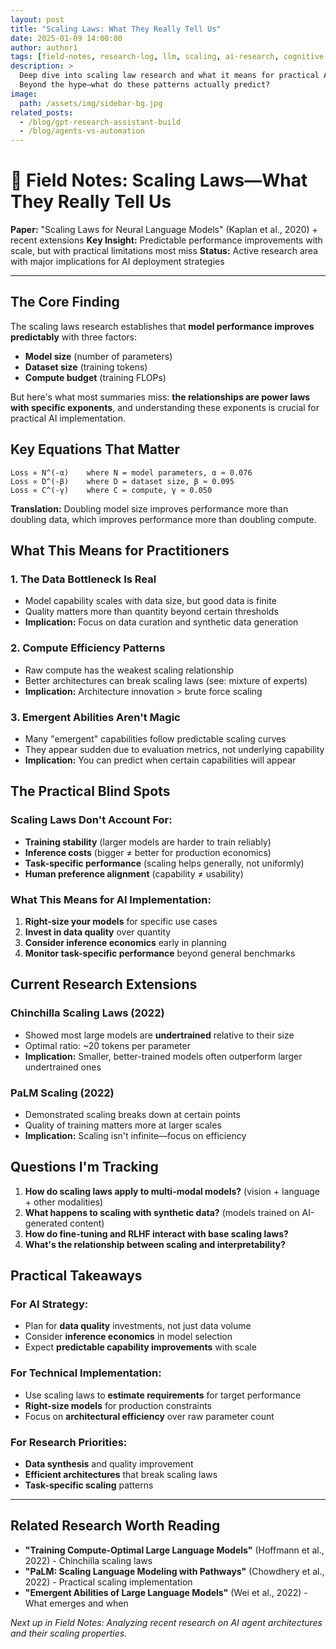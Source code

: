 ```yaml
---
layout: post
title: "Scaling Laws: What They Really Tell Us"
date: 2025-01-09 14:00:00
author: author1
tags: [field-notes, research-log, llm, scaling, ai-research, cognitive-architecture]
description: >
  Deep dive into scaling law research and what it means for practical AI implementation. 
  Beyond the hype—what do these patterns actually predict?
image:
  path: /assets/img/sidebar-bg.jpg
related_posts:
  - /blog/gpt-research-assistant-build
  - /blog/agents-vs-automation
---
```


# 🧪 Field Notes: Scaling Laws—What They Really Tell Us

**Paper:** "Scaling Laws for Neural Language Models" (Kaplan et al., 2020) + recent extensions
**Key Insight:** Predictable performance improvements with scale, but with practical limitations most miss
**Status:** Active research area with major implications for AI deployment strategies

---

## The Core Finding

The scaling laws research establishes that **model performance improves predictably** with three factors:
- **Model size** (number of parameters)
- **Dataset size** (training tokens)
- **Compute budget** (training FLOPs)

But here's what most summaries miss: **the relationships are power laws with specific exponents**, and understanding these exponents is crucial for practical AI implementation.

## Key Equations That Matter

```
Loss ∝ N^(-α)    where N = model parameters, α ≈ 0.076
Loss ∝ D^(-β)    where D = dataset size, β ≈ 0.095  
Loss ∝ C^(-γ)    where C = compute, γ ≈ 0.050
```

**Translation:** Doubling model size improves performance more than doubling data, which improves performance more than doubling compute.

## What This Means for Practitioners

### 1. **The Data Bottleneck Is Real**
- Model capability scales with data size, but good data is finite
- Quality matters more than quantity beyond certain thresholds
- **Implication:** Focus on data curation and synthetic data generation

### 2. **Compute Efficiency Patterns**
- Raw compute has the weakest scaling relationship
- Better architectures can break scaling laws (see: mixture of experts)
- **Implication:** Architecture innovation > brute force scaling

### 3. **Emergent Abilities Aren't Magic**
- Many "emergent" capabilities follow predictable scaling curves
- They appear sudden due to evaluation metrics, not underlying capability
- **Implication:** You can predict when certain capabilities will appear

## The Practical Blind Spots

### Scaling Laws Don't Account For:
- **Training stability** (larger models are harder to train reliably)
- **Inference costs** (bigger ≠ better for production economics)
- **Task-specific performance** (scaling helps generally, not uniformly)
- **Human preference alignment** (capability ≠ usability)

### What This Means for AI Implementation:
1. **Right-size your models** for specific use cases
2. **Invest in data quality** over quantity
3. **Consider inference economics** early in planning
4. **Monitor task-specific performance** beyond general benchmarks

## Current Research Extensions

### Chinchilla Scaling Laws (2022)
- Showed most large models are **undertrained** relative to their size
- Optimal ratio: ~20 tokens per parameter
- **Implication:** Smaller, better-trained models often outperform larger undertrained ones

### PaLM Scaling (2022)
- Demonstrated scaling breaks down at certain points
- Quality of training matters more at larger scales
- **Implication:** Scaling isn't infinite—focus on efficiency

## Questions I'm Tracking

1. **How do scaling laws apply to multi-modal models?** (vision + language + other modalities)
2. **What happens to scaling with synthetic data?** (models trained on AI-generated content)
3. **How do fine-tuning and RLHF interact with base scaling laws?**
4. **What's the relationship between scaling and interpretability?**

## Practical Takeaways

### For AI Strategy:
- Plan for **data quality** investments, not just data volume
- Consider **inference economics** in model selection
- Expect **predictable capability improvements** with scale

### For Technical Implementation:
- Use scaling laws to **estimate requirements** for target performance
- **Right-size models** for production constraints
- Focus on **architectural efficiency** over raw parameter count

### For Research Priorities:
- **Data synthesis** and quality improvement
- **Efficient architectures** that break scaling laws
- **Task-specific scaling** patterns

---

## Related Research Worth Reading

- **"Training Compute-Optimal Large Language Models"** (Hoffmann et al., 2022) - Chinchilla scaling laws
- **"PaLM: Scaling Language Modeling with Pathways"** (Chowdhery et al., 2022) - Practical scaling implementation
- **"Emergent Abilities of Large Language Models"** (Wei et al., 2022) - What emerges and when

*Next up in Field Notes: Analyzing recent research on AI agent architectures and their scaling properties.* 
